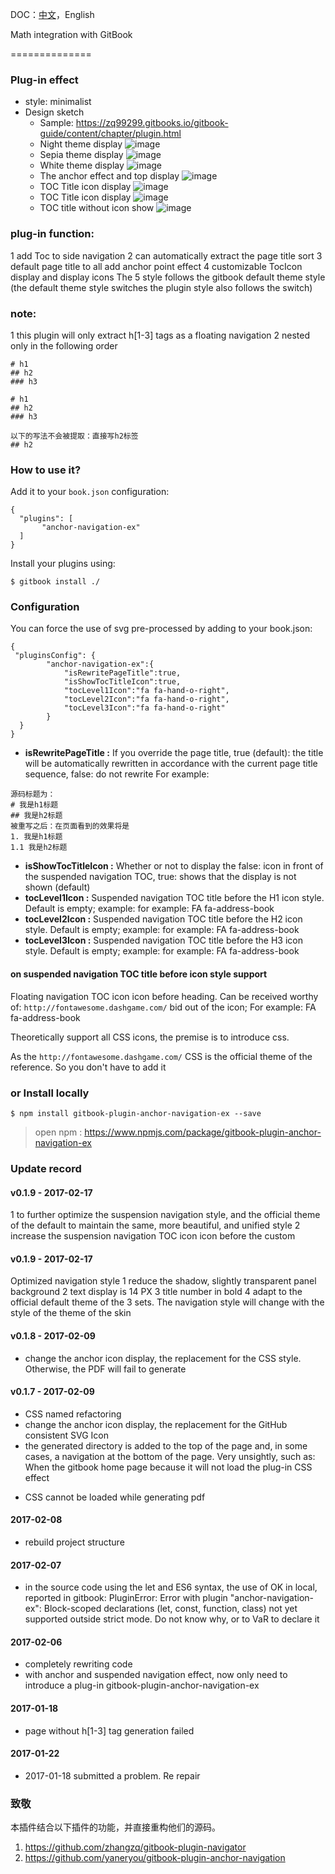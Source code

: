 DOC：[中文](https://github.com/zq99299/gitbook-plugin-anchor-navigation-ex/blob/master/README.md)，English

Math integration with GitBook

==============

### Plug-in effect
* style: minimalist
* Design sketch
  - Sample: https://zq99299.gitbooks.io/gitbook-guide/content/chapter/plugin.html
  - Night theme display
  ![image](https://raw.githubusercontent.com/zq99299/gitbook-plugin-anchor-navigation-ex/master/doc/images/night主题展示.jpg)
  - Sepia theme display
  ![image](https://raw.githubusercontent.com/zq99299/gitbook-plugin-anchor-navigation-ex/master/doc/images/sepia主题展示.jpg)
  - White theme display
  ![image](https://raw.githubusercontent.com/zq99299/gitbook-plugin-anchor-navigation-ex/master/doc/images/white主题展示.jpg)    
  - The anchor effect and top display
  ![image](https://raw.githubusercontent.com/zq99299/gitbook-plugin-anchor-navigation-ex/master/doc/images/锚点效果和top展示.jpg) 
  - TOC Title icon display
  ![image](https://raw.githubusercontent.com/zq99299/gitbook-plugin-anchor-navigation-ex/master/doc/images/toc标题icon展示.jpg) 
  - TOC Title icon display
  ![image](https://raw.githubusercontent.com/zq99299/gitbook-plugin-anchor-navigation-ex/master/doc/images/toc标题icon展示2.jpg) 
   - TOC title without icon show
   ![image](https://raw.githubusercontent.com/zq99299/gitbook-plugin-anchor-navigation-ex/master/doc/images/toc标题无icon展示.jpg)      

### plug-in function:

1 add Toc to side navigation
2 can automatically extract the page title sort
3 default page title to all add anchor point effect
4 customizable TocIcon display and display icons
The 5 style follows the gitbook default theme style (the default theme style switches the plugin style also follows the switch)

### note:

1 this plugin will only extract h[1-3] tags as a floating navigation
2 nested only in the following order

```
# h1
## h2
### h3

# h1
## h2
### h3

以下的写法不会被提取：直接写h2标签
## h2 

```

### How to use it?

Add it to your `book.json` configuration:

```
{
  "plugins": [
       "anchor-navigation-ex"
  ]
}
```

Install your plugins using:

```
$ gitbook install ./
``` 

### Configuration

You can force the use of svg pre-processed by adding to your book.json:

```
{
 "pluginsConfig": {	   
		"anchor-navigation-ex":{
			"isRewritePageTitle":true,
			"isShowTocTitleIcon":true,
            "tocLevel1Icon":"fa fa-hand-o-right",
            "tocLevel2Icon":"fa fa-hand-o-right",
            "tocLevel3Icon":"fa fa-hand-o-right"
		}	   
  }	
}
```
 

- **isRewritePageTitle :** 
If you override the page title, true (default): the title will be automatically rewritten in accordance with the current page title sequence, false: do not rewrite
For example:
```
源码标题为：
# 我是h1标题
## 我是h2标题
被重写之后：在页面看到的效果将是
1. 我是h1标题
1.1 我是h2标题
```
- **isShowTocTitleIcon :** 
Whether or not to display the false: icon in front of the suspended navigation TOC, true: shows that the display is not shown (default)
- **tocLevel1Icon :** 
Suspended navigation TOC title before the H1 icon style. Default is empty; example: for example: FA fa-address-book
- **tocLevel2Icon :** 
Suspended navigation TOC title before the H2 icon style. Default is empty; example: for example: FA fa-address-book
- **tocLevel3Icon :** 
Suspended navigation TOC title before the H3 icon style. Default is empty; example: for example: FA fa-address-book

#### on suspended navigation TOC title before icon style support
Floating navigation TOC icon icon before heading. Can be received worthy of: `http://fontawesome.dashgame.com/` bid out of the icon;
For example: FA fa-address-book

Theoretically support all CSS icons, the premise is to introduce css.

As the `http://fontawesome.dashgame.com/` CSS is the official theme of the reference. So you don't have to add it



### or Install locally

```
$ npm install gitbook-plugin-anchor-navigation-ex --save
```

>open npm : https://www.npmjs.com/package/gitbook-plugin-anchor-navigation-ex


### Update record
#### v0.1.9 - 2017-02-17
1 to further optimize the suspension navigation style, and the official theme of the default to maintain the same, more beautiful, and unified style
2 increase the suspension navigation TOC icon icon before the custom
#### v0.1.9 - 2017-02-17
Optimized navigation style
1 reduce the shadow, slightly transparent panel background
2 text display is 14 PX
3 title number in bold
4 adapt to the official default theme of the 3 sets. The navigation style will change with the style of the theme of the skin
#### v0.1.8 - 2017-02-09
* change the anchor icon display, the replacement for the CSS style. Otherwise, the PDF will fail to generate
#### v0.1.7 - 2017-02-09
* CSS named refactoring
* change the anchor icon display, the replacement for the GitHub consistent SVG Icon
* the generated directory is added to the top of the page and, in some cases, a navigation at the bottom of the page. Very unsightly, such as:
When the gitbook home page because it will not load the plug-in CSS effect
- CSS cannot be loaded while generating pdf
#### 2017-02-08
* rebuild project structure
#### 2017-02-07
* in the source code using the let and ES6 syntax, the use of OK in local, reported in gitbook: PluginError: Error with plugin "anchor-navigation-ex": Block-scoped declarations (let, const, function, class) not yet supported outside strict mode. Do not know why, or to VaR to declare it
#### 2017-02-06
* completely rewriting code
* with anchor and suspended navigation effect, now only need to introduce a plug-in gitbook-plugin-anchor-navigation-ex
#### 2017-01-18
* page without h[1-3] tag generation failed
#### 2017-01-22
* 2017-01-18 submitted a problem. Re repair



### 致敬
本插件结合以下插件的功能，并直接重构他们的源码。
1. https://github.com/zhangzq/gitbook-plugin-navigator
2. https://github.com/yaneryou/gitbook-plugin-anchor-navigation
